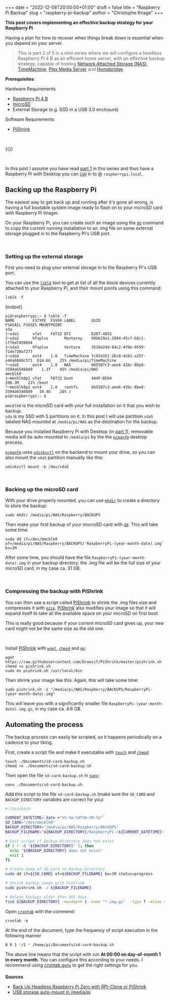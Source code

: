 +++
date = "2022-12-08T20:00:00+01:00"
draft = false
title = "Raspberry Pi Backup"
slug = "raspberry-pi-backup"
author = "Christophe Knage"
+++

**This post covers implementing an effective backup strategy for your Raspberry Pi**

Having a plan for how to recover when things break down is essential when you depend on your server.

> This is part 2 of 5 in a mini series where we will configure a headless Raspberry Pi 4 B as an efficient home server, with an effective backup strategy, capable of hosting <a href="https://en.wikipedia.org/wiki/Network-attached_storage" target="_blank">Network Attached Storage (NAS)</a>, <a href="https://support.apple.com/en-gb/HT201250" target="_blank">TimeMachine</a>, <a href="https://www.plex.tv" target="_blank">Plex Media Server</a> and <a href="https://homebridge.io" target="_blank">Homebridge</a>.

**Prerequisites**

Hardware Requirements
- <a href="https://www.raspberrypi.com/products/raspberry-pi-4-model-b/" target="_blank">Raspberry Pi 4 B</a>
- <a href="https://www.raspberrypi.com/documentation/computers/getting-started.html#sd-cards" target="_blank">microSD</a>
- External Storage (e.g. SSD in a USB 3.0 enclosure)

Software Requirements
- <a href="https://github.com/Drewsif/PiShrink" target="_blank">PiShrink</a>

<br/>

{{<toc>}}

<br/>

In this post I assume you have read [part 1]({{<relref"/blog/01-raspberry-pi-headless-setup">}} "Headless Raspberry Pi Server") in this series and thus have a Raspberry Pi with Desktop you can <a href="https://manpages.debian.org/bullseye/openssh-client/ssh.1.en.html" target="_blank" class="code-doc">`SSH`</a> in to @ `raspberrypi.local`.

## Backing up the Raspberry Pi

The easiest way to get back up and running after it's gone all wrong, is having a full bootable system image ready to flash on to your microSD card with Raspberry Pi Imager.

On your Raspberry Pi, you can create such an image using the <a href="https://manpages.debian.org/bullseye/coreutils/dd.1.en.html" target="_blank" class="code-doc">`dd`</a> command to copy the current running installation to an .img file on some external storage plugged in to the Raspberry Pi's USB port.

<br/>

### Setting up the external storage

First you need to plug your external storage in to the Raspberry Pi's USB port.  

You can use the <a href="https://manpages.debian.org/bullseye/util-linux/lsblk.8.en.html" target="_blank" class="code-doc">`lsblk`</a> tool to get at list of all the block devices currently attached to your Raspberry Pi, and their mount points using this command:
```console
lsblk -f
```
[output]
```
pi@raspberrypi:~ $ lsblk -f
NAME        FSTYPE  FSVER LABEL       UUID                                 FSAVAIL FSUSE% MOUNTPOINT
sda                                                                                       
├─sda1      vfat    FAT32 EFI         D2D7-4855                                           
├─sda2      hfsplus       Monterey    99b629a1-2994-45cf-b8c1-cff6d7450694                
├─sda3      hfsplus       Ventura     3516e24d-84c2-4f9e-9559-71de730a7277                
├─sda4      ext4    1.0   TimeMachine fc924351-26c8-4c01-a25f-e44a6869c5f1  614.6G    25% /media/pi/TimeMachine
└─sda5      ext4    1.0   NAS         665507c3-aee6-41bc-8be8-3594a65468d9    1.3T    45% /media/pi/NAS
mmcblk0                                                                                   
├─mmcblk0p1 vfat    FAT32 boot        444F-BE04                             200.3M    21% /boot
└─mmcblk0p2 ext4    1.0   rootfs      665507c3-aee6-41bc-8be8-3594a65468d9   19.4G    28% /
pi@raspberrypi:~ $ 
```

`mmcblk0` is the microSD card with your full installation on it that you wish to backup.  
`sda` is my SSD with 5 partitions on it. In this post I will use partition `sda5` labeled NAS mounted at `/media/pi/NAS` as the destination for the backup.

Because you installed Raspberry Pi with Desktop (in [part 1]({{<relref"/blog/01-raspberry-pi-headless-setup">}} "Headless Raspberry Pi Server")), removable media will be auto mounted to `/media/pi` by the the <a href="https://manpages.debian.org/bullseye/pcmanfm/pcmanfm.1.en.html" target="_blank" class="code-doc">`pcmanfm`</a> desktop process.

<a href="https://manpages.debian.org/bullseye/pcmanfm/pcmanfm.1.en.html" target="_blank" class="code-doc">`pcmanfm`</a> uses <a href="https://manpages.debian.org/bullseye/udisks2/udisksctl.1.en.html" target="_blank" class="code-doc">`udisksctl`</a> on the backend to mount your drive, so you can also mount the `sda5` partition manually like this:
```console
udisksctl mount -b /dev/sda5
```

<br/>

### Backing up the microSD card

With your drive properly mounted, you can use <a href="https://manpages.debian.org/bullseye/coreutils/mkdir.1.en.html" target="_blank" class="code-doc">`mkdir`</a> to create a directory to store the backup: 
```console
sudo mkdir /media/pi/NAS/Raspberry/BACKUPS
```

Then make your first backup of your mocroSD card with <a href="https://manpages.debian.org/bullseye/coreutils/dd.1.en.html" target="_blank" class="code-doc">`dd`</a>. This will take some time:
```console
sudo dd if=/dev/mmcblk0 of=/media/pi/NAS/Raspberry/BACKUPS/'RaspberryPi-(year-month-date).img' bs=1M
```
<!--
[output]
```
pi@raspberrypi:~ $ sudo dd if=/dev/mmcblk0 of=/media/pi/NAS/Raspberry/BACKUPS/'RaspberryPi-(year-month-date).img' bs=1M
29608+0 records in
29608+0 records out
31046238208 bytes (31 GB, 29 GiB) copied, 754.574 s, 41.1 MB/s
pi@raspberrypi:~ $
```
-->

After some time, you should have the file `RaspberryPi-(year-month-date).img` in your backup directory. the .img file will be the full size of your microSD card, in my case ca. 31 GB.

<br/>

### Compressing the backup with PiShrink

You can then use a script called <a href="https://github.com/Drewsif/PiShrink" target="_blank">PiShrink</a> to shrink the .img files size and compresses it with <a href="https://manpages.debian.org/bullseye/gzip/gzip.1.en.html" target="_blank" class="code-doc">`gzip`</a>. <a href="https://github.com/Drewsif/PiShrink" target="_blank">PiShrink</a> also modifies your image so that it will expand itself to take all the available space on your microSD on first boot.

This is really good because if your current microSD card gives up, your new card might not be the same size as the old one. 

<br/>

Install <a href="https://github.com/Drewsif/PiShrink" target="_blank">PiShrink</a> with <a href="https://manpages.debian.org/bullseye/wget/wget.1.en.html" target="_blank" class="code-doc">`wget`</a>, <a href="https://manpages.debian.org/bullseye/coreutils/chmod.1.en.html" target="_blank" class="code-doc">`chmod`</a> and <a href="https://manpages.debian.org/bullseye/coreutils/mv.1.en.html" target="_blank" class="code-doc">`mv`</a>:
```console
wget https://raw.githubusercontent.com/Drewsif/PiShrink/master/pishrink.sh
chmod +x pishrink.sh
sudo mv pishrink.sh /usr/local/bin
```

Then shrink your image like this. Again, this will take some time:
```console
sudo pishrink.sh -z "/media/pi/NAS/Raspberry/BACKUPS/RaspberryPi-(year-month-date).img"
```
<!--
[output]
```
pi@raspberrypi:~ $ sudo pishrink.sh -z "/media/pi/NAS/Raspberry/BACKUPS/RaspberryPi-(year-month-date).img"
pishrink.sh v0.1.2
pishrink.sh: Gathering data ...
Creating new /etc/rc.local
pishrink.sh: Checking filesystem ...
rootfs: Inode 7516 extent tree (at level 1) could be narrower.  IGNORED.
rootfs: Inode 7589 extent tree (at level 1) could be narrower.  IGNORED.
rootfs: Inode 11747 extent tree (at level 1) could be narrower.  IGNORED.
rootfs: Inode 46049 extent tree (at level 2) could be narrower.  IGNORED.
rootfs: Inode 62207 extent tree (at level 1) could be narrower.  IGNORED.
rootfs: Inode 85311 extent tree (at level 2) could be narrower.  IGNORED.
rootfs: Inode 260670 extent tree (at level 1) could be narrower.  IGNORED.
rootfs: Inode 260673 extent tree (at level 2) could be narrower.  IGNORED.
rootfs: Inode 263112 extent tree (at level 2) could be narrower.  IGNORED.
rootfs: 241629/1854720 files (0.6% non-contiguous), 2220285/7513088 blocks
resize2fs 1.46.2 (28-Feb-2021)
pishrink.sh: Shrinking filesystem ...
resize2fs 1.46.2 (28-Feb-2021)
Resizing the filesystem on /dev/loop0 to 2224074 (4k) blocks.
Begin pass 2 (max = 295292)
Relocating blocks             XXXXXXXXXXXXXXXXXXXXXXXXXXXXXXXXXXXXXXXX
Begin pass 3 (max = 230)
Scanning inode table          XXXXXXXXXXXXXXXXXXXXXXXXXXXXXXXXXXXXXXXX
Begin pass 4 (max = 62870)
Updating inode references     XXXXXXXXXXXXXXXXXXXXXXXXXXXXXXXXXXXXXXXX
The filesystem on /dev/loop0 is now 2224074 (4k) blocks long.

pishrink.sh: Shrinking image ...
pishrink.sh: Using gzip on the shrunk image ...
pishrink.sh: Shrunk /media/pi/NAS/Raspberry/BACKUPS/RaspberryPi-(year-month-date).img.gz from 29G to 4.6G ...
pi@raspberrypi:~ $ 
```
-->

This will leave you with a significantly smaller file `RaspberryPi-(year-month-date).img.gz`, in my case ca. 4.6 GB.

## Automating the process

The backup process can easily be scripted, so it happens periodically on a cadence to your liking.

First, create a script file and make it executable with <a href="https://manpages.debian.org/bullseye/coreutils/touch.1.en.html" target="_blank" class="code-doc">`touch`</a> and <a href="https://manpages.debian.org/bullseye/coreutils/chmod.1.en.html" target="_blank" class="code-doc">`chmod`</a>:
```console
touch ./Documents/sd-card-backup.sh
chmod +x ./Documents/sd-card-backup.sh
```

Then open the file `sd-card-backup.sh` in <a href="https://manpages.debian.org/bullseye/nano/nano.1.en.html" target="_blank" class="code-doc">`nano`</a>:
```console
nano ./Documents/sd-card-backup.sh
```

Add this script to the file `sd-card-backup.sh` (make sure the `SD_CARD` and `BACKUP_DIRECTORY` variables are correct for you)
```bash
#!/bin/bash

CURRENT_DATETIME=`date +"%Y-%m-%dT%H-%M-%S"`
SD_CARD="/dev/mmcblk0"
BACKUP_DIRECTORY="/media/pi/NAS/Raspberry/BACKUPS"
BACKUP_FILENAME="${BACKUP_DIRECTORY}/RaspberryPi-(${CURRENT_DATETIME}).img"

# Exit script if Backup Directory does not exist
if [ ! -d "${BACKUP_DIRECTORY}" ]; then
  echo "${BACKUP_DIRECTORY} does not exist"
  exit 1
fi

# Create dump of SD Card in Backup Directory
sudo dd if=${SD_CARD} of=${BACKUP_FILENAME} bs=1M status=progress

# Shrink backup image with PiShrink
sudo pishrink.sh -z ${BACKUP_FILENAME}

# Delete backups older than 365 days
find ${BACKUP_DIRECTORY} -maxdepth 1 -name "*.img.gz"  -type f -mtime +365  -delete
```

Open <a href="https://manpages.debian.org/bullseye/systemd-cron/crontab.1.en.html" target="_blank" class="code-doc">`crontab`</a> with the commend:
```console
crontab -e
```

At the end of the document, type the frequency of script execution in the following manner
```bash
0 0 1 */1 * /home/pi/Documents/sd-card-backup.sh
```

The above line means that the script with run **At 00:00 on day-of-month 1 in every month**. You can configure this according to your needs. I recommend using <a href="https://crontab.guru/#0_0_1_*/1_*" target="_blank">crontab.guru</a> to get the right settings for you.

<h1 style="font-size: 100%">Sources</h1>

- <a href="https://robotzero.one/headless-pi-zero-backup-clone/" target="_blank">Back Up Headless Raspberry Pi Zero with RPI-Clone or PiShrink</a>
- <a href="https://forums.raspberrypi.com/viewtopic.php?t=276494#p1675675" target="_blank">USB storage auto-mount in /media/pi</a>
